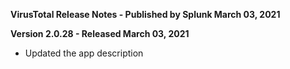 **VirusTotal Release Notes - Published by Splunk March 03, 2021**


**Version 2.0.28 - Released March 03, 2021**

* Updated the app description

